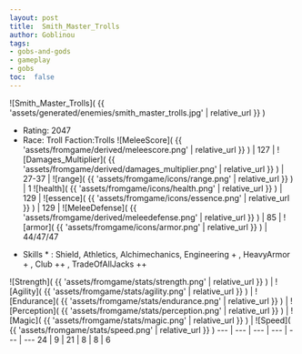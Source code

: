 ```yaml
---
layout: post
title:  Smith_Master_Trolls
author: Goblinou
tags:
- gobs-and-gods
- gameplay
- gobs
toc:  false
---
```


![Smith_Master_Trolls]( {{ 'assets/generated/enemies/smith_master_trolls.jpg' | relative_url }} )
- Rating: 2047
- Race: Troll  Faction:Trolls
![MeleeScore]( {{ 'assets/fromgame/derived/meleescore.png' | relative_url }} ) | 127 | ![Damages_Multiplier]( {{ 'assets/fromgame/derived/damages_multiplier.png' | relative_url }} ) | 27-37 | ![range]( {{ 'assets/fromgame/icons/range.png' | relative_url }} ) | 1
![health]( {{ 'assets/fromgame/icons/health.png' | relative_url }} ) | 129 | ![essence]( {{ 'assets/fromgame/icons/essence.png' | relative_url }} ) | 129 | ![MeleeDefense]( {{ 'assets/fromgame/derived/meleedefense.png' | relative_url }} ) | 85 | ![armor]( {{ 'assets/fromgame/icons/armor.png' | relative_url }} ) | 44/47/47
* Skills * : Shield, Athletics, Alchimechanics, Engineering + , HeavyArmor + , Club ++ , TradeOfAllJacks ++ 

![Strength]( {{ 'assets/fromgame/stats/strength.png' | relative_url }} ) | ![Agility]( {{ 'assets/fromgame/stats/agility.png' | relative_url }} ) | ![Endurance]( {{ 'assets/fromgame/stats/endurance.png' | relative_url }} ) | ![Perception]( {{ 'assets/fromgame/stats/perception.png' | relative_url }} ) | ![Magic]( {{ 'assets/fromgame/stats/magic.png' | relative_url }} ) | ![Speed]( {{ 'assets/fromgame/stats/speed.png' | relative_url }} )
--- | --- | --- | --- | --- | ---
24 | 9 | 21 | 8 | 8 | 6
